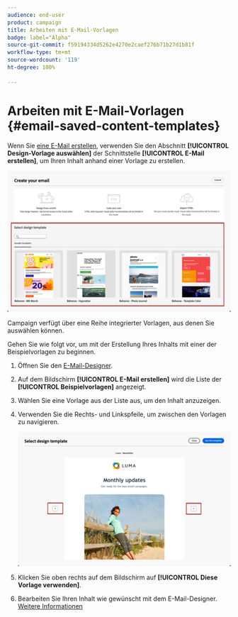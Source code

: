 ```yaml
---
audience: end-user
product: campaign
title: Arbeiten mit E-Mail-Vorlagen
badge: label="Alpha"
source-git-commit: f59194334d5262e4270e2caef276b71b27d1b81f
workflow-type: tm+mt
source-wordcount: '119'
ht-degree: 100%

---
```


# Arbeiten mit E-Mail-Vorlagen {#email-saved-content-templates}

Wenn Sie [eine E-Mail erstellen](../email/create-email.md), verwenden Sie den Abschnitt **[!UICONTROL Design-Vorlage auswählen]** der Schnittstelle **[!UICONTROL E-Mail erstellen]**, um Ihren Inhalt anhand einer Vorlage zu erstellen.

![](assets/email_designer-sample-templates.png)

Campaign verfügt über eine Reihe integrierter Vorlagen, aus denen Sie auswählen können.

Gehen Sie wie folgt vor, um mit der Erstellung Ihres Inhalts mit einer der Beispielvorlagen zu beginnen.

1. Öffnen Sie den [E-Mail-Designer](get-started-email-designer.md).

1. Auf dem Bildschirm **[!UICONTROL E-Mail erstellen]** wird die Liste der **[!UICONTROL Beispielvorlagen]** angezeigt.

1. Wählen Sie eine Vorlage aus der Liste aus, um den Inhalt anzuzeigen.

1. Verwenden Sie die Rechts- und Linkspfeile, um zwischen den Vorlagen zu navigieren.

   ![](assets/email_designer-sample-templates-navigate.png)

1. Klicken Sie oben rechts auf dem Bildschirm auf **[!UICONTROL Diese Vorlage verwenden]**.

1. Bearbeiten Sie Ihren Inhalt wie gewünscht mit dem E-Mail-Designer. [Weitere Informationen](create-email-content.md)
